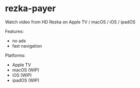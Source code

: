 # rezka-payer
Watch video from HD Rezka on Apple TV / macOS / iOS / ipadOS



Features:
 * no ads
 * fast navigation

Platforms:
 * Apple TV
 * macOS (WIP)
 * iOS (WIP)
 * ipadOS (WIP)
